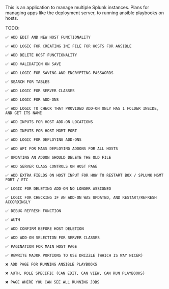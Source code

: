This is an application to manage multiple Splunk instances. Plans for managing apps like the deployment server, to running ansible playbooks on hosts.


TODO:
    
    ✅ ADD EDIT AND NEW HOST FUNCTIONALITY

    ✅ ADD LOGIC FOR CREATING INI FILE FOR HOSTS FOR ANSIBLE

    ✅ ADD DELETE HOST FUNCTIONALITY

    ✅ ADD VALIDATION ON SAVE

    ✅ ADD LOGIC FOR SAVING AND ENCRYPTING PASSWORDS

    ✅ SEARCH FOR TABLES

    ✅ ADD LOGIC FOR SERVER CLASSES

    ✅ ADD LOGIC FOR ADD-ONS

    ✅ ADD LOGIC TO CHECK THAT PROVIDED ADD-ON ONLY HAS 1 FOLDER INSIDE, AND GET ITS NAME
    
    ✅ ADD INPUTS FOR HOST ADD-ON LOCATIONS
    
    ✅ ADD INPUTS FOR HOST MGMT PORT

    ✅ ADD LOGIC FOR DEPLOYING ADD-ONS

    ✅ ADD API FOR MASS DEPLOYING ADDONS FOR ALL HOSTS
    
    ✅ UPDATING AN ADDON SHOULD DELETE THE OLD FILE
    
    ✅ ADD SERVER CLASS CONTROLS ON HOST PAGE

    ✅ ADD EXTRA FIELDS ON HOST INPUT FOR HOW TO RESTART BOX / SPLUNK MGMT PORT / ETC 

    ✅ LOGIC FOR DELETING ADD-ON NO LONGER ASSIGNED

    ✅ LOGIC FOR CHECKING IF AN ADD-ON WAS UPDATED, AND RESTART/REFRESH ACCORDINGLY
    
    ✅ DEBUG REFRESH FUNCTION

    ✅ AUTH 

    ✅ ADD CONFIRM BEFORE HOST DELETION
    
    ✅ ADD ADD-ON SELECTION FOR SERVER CLASSES

    ✅ PAGINATION FOR MAIN HOST PAGE

    ✅ REWRITE MAJOR PORTIONS TO USE DRIZZLE (WHICH IS WAY NICER)

    ❌ ADD PAGE FOR RUNNING ANSIBLE PLAYBOOKS

    ❌ AUTH, ROLE SPECIFIC (CAN EDIT, CAN VIEW, CAN RUN PLAYBOOKS)

    ❌ PAGE WHERE YOU CAN SEE ALL RUNNING JOBS

